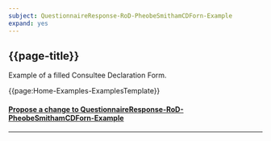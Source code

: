 ```yaml
---
subject: QuestionnaireResponse-RoD-PheobeSmithamCDForn-Example 
expand: yes
---
```



## {{page-title}}

Example of a filled Consultee Declaration Form.

{{page:Home-Examples-ExamplesTemplate}}


<div id="Feedback" class="tabcontent">
<h4><a href='https://simplifier.net/NHS-Digital-FHIR-Genomics-Implementation-Guide/QuestionnaireResponse-RoD-PheobeSmithamCDForn-Example/~issues?level=File' target="_blank">Propose a change to QuestionnaireResponse-RoD-PheobeSmithamCDForn-Example </a></h4>
</div>

---
